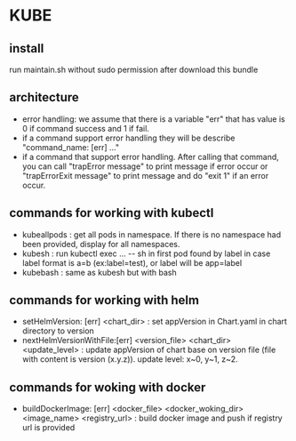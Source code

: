 # KUBE
## install
run maintain.sh without sudo permission after download this bundle
## architecture
- error handling: we assume that there is a variable "err" that has value is 0 if command success and 1 if fail. 
- if a command support error handling they will be describe "command_name: \[err] ..."
- if a command that support error handling. After calling that command, you can call "trapError message" to print message if error occur or "trapErrorExit message" to print message and do "exit 1" if an error occur.

## commands for working with kubectl
- kubeallpods <namespace> : get all pods in namespace. If there is no namespace had been provided, display for all namespaces.
- kubesh <label>: run kubectl exec ... -- sh in first pod found by label in case label format is a=b (ex:label=test), or label will be app=label
- kubebash <label> : same as kubesh but with bash

## commands for working with helm
- setHelmVersion: \[err] <version> <chart_dir> : set appVersion in Chart.yaml in chart directory to version
- nextHelmVersionWithFile:\[err] <version_file> <chart_dir> <update_level> : update appVersion of chart base on version file (file with content is version (x.y.z)). update level: x~0, y~1, z~2.

## commands for woking with docker
- buildDockerImage: \[err] <docker_file> <docker_woking_dir> <image_name> <tag> <registry_url> : build docker image and push if registry url is provided